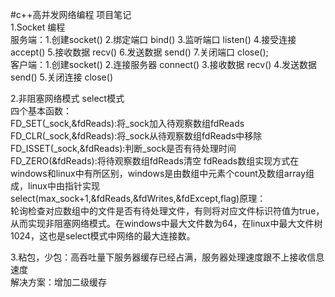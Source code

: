 #c++高并发网络编程  项目笔记  
1.Socket 编程  
服务端：1.创建socket()  2.绑定端口 bind()  3.监听端口 listen()  4.接受连接 accept()  5.接收数据 recv()  6.发送数据 send()  7.关闭端口 close();  
客户端：1.创建socket()  2.连接服务器 connect()  3.接收数据 recv()  4.发送数据 send()  5.关闭连接 close()  

2.非阻塞网络模式 select模式  
四个基本函数：  
FD_SET(_sock,&fdReads):将_sock加入待观察数组fdReads  
FD_CLR(_sock,&fdReads):将_sock从待观察数组fdReads中移除  
FD_ISSET(_sock,&fdReads):判断_sock是否有待处理时间  
FD_ZERO(&fdReads):将待观察数组fdReads清空
fdReads数组实现方式在windows和linux中有所区别，windows是由数组中元素个count及数组array组成，linux中由指针实现  
select(max_sock+1,&fdReads,&fdWrites,&fdExcept,flag)原理：  
  轮询检查对应数组中的文件是否有待处理文件，有则将对应文件标识符值为true，从而实现非阻塞网络模式。在windows中最大文件数为64，在linux中最大文件树1024，这也是select模式中网络的最大连接数。
  
3.粘包，少包：高吞吐量下服务器缓存已经占满，服务器处理速度跟不上接收信息速度  
  解决方案：增加二级缓存
